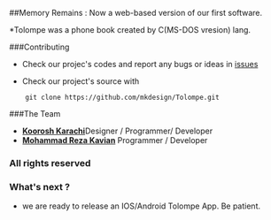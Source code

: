 ##Memory Remains : Now a web-based version of our first software.

*Tolompe was a phone book created by C(MS-DOS vresion) lang.

###Contributing

* Check our projec's codes and report any bugs or ideas in [issues](https://github.com/mkdesign/Tolompe/issues)

* Check our project's source with
```
    git clone https://github.com/mkdesign/Tolompe.git
```


###The Team

* [**Koorosh Karachi**](https://github.com/Cyrus-krc)Designer / Programmer/ Developer
* [**Mohammad Reza Kavian**](https://github.com/MKDesign) Programmer / Developer


### All rights reserved ###

### What's next ? ###

* we are ready to release an IOS/Android Tolompe App. Be patient.


